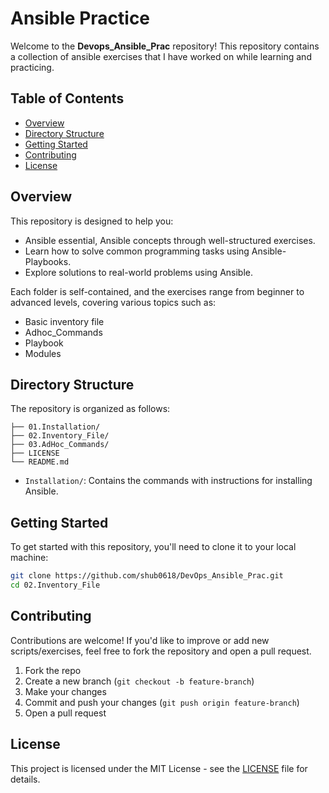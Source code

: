 # Ansible Practice

Welcome to the **Devops_Ansible_Prac** repository!
This repository contains a collection of ansible exercises that I have worked on while learning and practicing.

## Table of Contents

- [Overview](#overview)
- [Directory Structure](#directory-structure)
- [Getting Started](#getting-started)
- [Contributing](#contributing)
- [License](#license)

## Overview

This repository is designed to help you:
- Ansible essential, Ansible concepts through well-structured exercises.
- Learn how to solve common programming tasks using Ansible-Playbooks.
- Explore solutions to real-world problems using Ansible.

Each folder is self-contained, and the exercises range from beginner to advanced levels, covering various topics such as:
- Basic inventory file
- Adhoc_Commands
- Playbook
- Modules

## Directory Structure

The repository is organized as follows:

```plaintext
├── 01.Installation/
├── 02.Inventory_File/
├── 03.AdHoc_Commands/
├── LICENSE
└── README.md
```

  - `Installation/`: Contains the commands with instructions for installing Ansible.
## Getting Started

To get started with this repository, you'll need to clone it to your local machine:

```bash
git clone https://github.com/shub0618/DevOps_Ansible_Prac.git
cd 02.Inventory_File
```

## Contributing

Contributions are welcome! If you'd like to improve or add new scripts/exercises, feel free to fork the repository and open a pull request.

1. Fork the repo
2. Create a new branch (`git checkout -b feature-branch`)
3. Make your changes
4. Commit and push your changes (`git push origin feature-branch`)
5. Open a pull request

## License

This project is licensed under the MIT License - see the [LICENSE](LICENSE) file for details.

